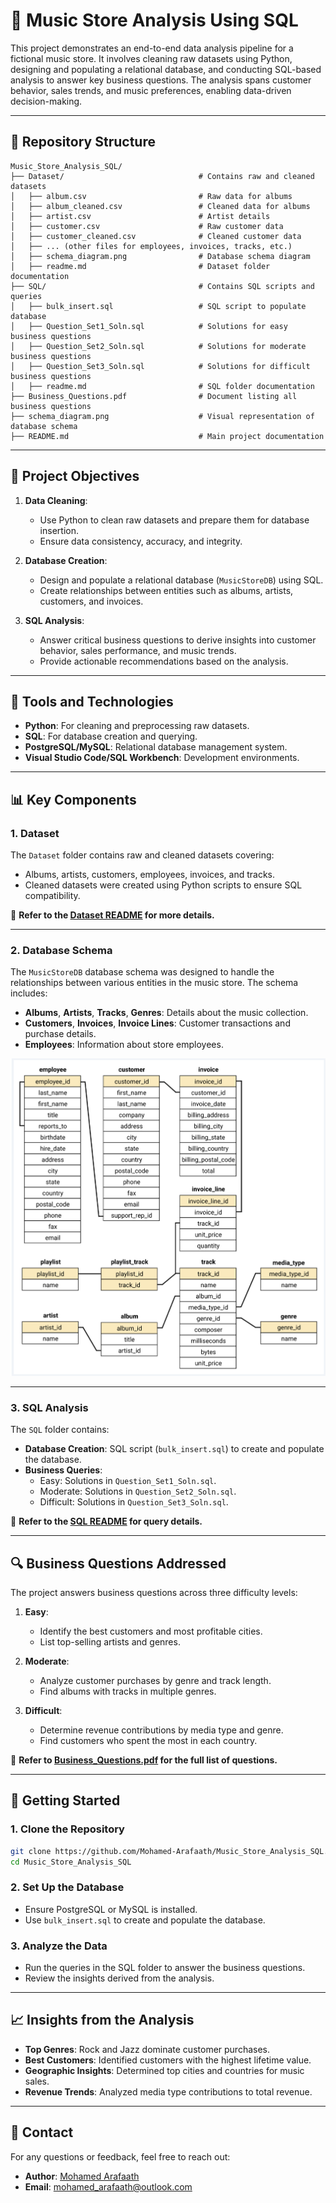 # 🎵 Music Store Analysis Using SQL

This project demonstrates an end-to-end data analysis pipeline for a fictional music store. It involves cleaning raw datasets using Python, designing and populating a relational database, and conducting SQL-based analysis to answer key business questions. The analysis spans customer behavior, sales trends, and music preferences, enabling data-driven decision-making.

---

## 📁 Repository Structure

```plaintext
Music_Store_Analysis_SQL/
├── Dataset/                              # Contains raw and cleaned datasets
│   ├── album.csv                         # Raw data for albums
│   ├── album_cleaned.csv                 # Cleaned data for albums
│   ├── artist.csv                        # Artist details
│   ├── customer.csv                      # Raw customer data
│   ├── customer_cleaned.csv              # Cleaned customer data
│   ├── ... (other files for employees, invoices, tracks, etc.)
│   ├── schema_diagram.png                # Database schema diagram
│   ├── readme.md                         # Dataset folder documentation
├── SQL/                                  # Contains SQL scripts and queries
│   ├── bulk_insert.sql                   # SQL script to populate database
│   ├── Question_Set1_Soln.sql            # Solutions for easy business questions
│   ├── Question_Set2_Soln.sql            # Solutions for moderate business questions
│   ├── Question_Set3_Soln.sql            # Solutions for difficult business questions
│   ├── readme.md                         # SQL folder documentation
├── Business_Questions.pdf                # Document listing all business questions
├── schema_diagram.png                    # Visual representation of database schema
├── README.md                             # Main project documentation
```

---

## 🎯 Project Objectives

1. **Data Cleaning**:
   - Use Python to clean raw datasets and prepare them for database insertion.
   - Ensure data consistency, accuracy, and integrity.

2. **Database Creation**:
   - Design and populate a relational database (`MusicStoreDB`) using SQL.
   - Create relationships between entities such as albums, artists, customers, and invoices.

3. **SQL Analysis**:
   - Answer critical business questions to derive insights into customer behavior, sales performance, and music trends.
   - Provide actionable recommendations based on the analysis.

---

## 🔧 Tools and Technologies

- **Python**: For cleaning and preprocessing raw datasets.
- **SQL**: For database creation and querying.
- **PostgreSQL/MySQL**: Relational database management system.
- **Visual Studio Code/SQL Workbench**: Development environments.

---

## 📊 Key Components

### 1. **Dataset**
The `Dataset` folder contains raw and cleaned datasets covering:
- Albums, artists, customers, employees, invoices, and tracks.
- Cleaned datasets were created using Python scripts to ensure SQL compatibility.

📂 **Refer to the [Dataset README](./Dataset/readme.md) for more details.**

---

### 2. **Database Schema**
The `MusicStoreDB` database schema was designed to handle the relationships between various entities in the music store. The schema includes:
- **Albums**, **Artists**, **Tracks**, **Genres**: Details about the music collection.
- **Customers**, **Invoices**, **Invoice Lines**: Customer transactions and purchase details.
- **Employees**: Information about store employees.

![Database Schema](./Dataset/schema_diagram.png)

---

### 3. **SQL Analysis**
The `SQL` folder contains:
- **Database Creation**: SQL script (`bulk_insert.sql`) to create and populate the database.
- **Business Queries**:
  - Easy: Solutions in `Question_Set1_Soln.sql`.
  - Moderate: Solutions in `Question_Set2_Soln.sql`.
  - Difficult: Solutions in `Question_Set3_Soln.sql`.

📂 **Refer to the [SQL README](./SQL/readme.md) for query details.**

---

## 🔍 Business Questions Addressed

The project answers business questions across three difficulty levels:

1. **Easy**:
   - Identify the best customers and most profitable cities.
   - List top-selling artists and genres.

2. **Moderate**:
   - Analyze customer purchases by genre and track length.
   - Find albums with tracks in multiple genres.

3. **Difficult**:
   - Determine revenue contributions by media type and genre.
   - Find customers who spent the most in each country.

📄 **Refer to [Business_Questions.pdf](./Business_Questions.pdf) for the full list of questions.**

---

## 🚀 Getting Started

### 1. Clone the Repository
```bash
git clone https://github.com/Mohamed-Arafaath/Music_Store_Analysis_SQL.git
cd Music_Store_Analysis_SQL
```

### 2. Set Up the Database
- Ensure PostgreSQL or MySQL is installed.
- Use `bulk_insert.sql` to create and populate the database.

### 3. Analyze the Data
- Run the queries in the SQL folder to answer the business questions.
- Review the insights derived from the analysis.

---

## 📈 Insights from the Analysis

- **Top Genres**: Rock and Jazz dominate customer purchases.
- **Best Customers**: Identified customers with the highest lifetime value.
- **Geographic Insights**: Determined top cities and countries for music sales.
- **Revenue Trends**: Analyzed media type contributions to total revenue.

---

## 📧 Contact

For any questions or feedback, feel free to reach out:

- **Author**: [Mohamed Arafaath](https://www.linkedin.com/in/mohamed-arafaath/)
- **Email**: mohamed_arafaath@outlook.com

